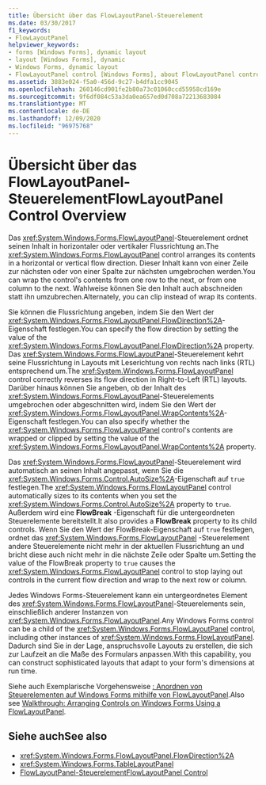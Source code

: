 ```yaml
---
title: Übersicht über das FlowLayoutPanel-Steuerelement
ms.date: 03/30/2017
f1_keywords:
- FlowLayoutPanel
helpviewer_keywords:
- forms [Windows Forms], dynamic layout
- layout [Windows Forms], dynamic
- Windows Forms, dynamic layout
- FlowLayoutPanel control [Windows Forms], about FlowLayoutPanel control
ms.assetid: 3883e024-f5a0-456d-9c27-b4dfa1cc9045
ms.openlocfilehash: 260146cd901fe2b80a73c01060ccd55958cd169e
ms.sourcegitcommit: 9f6df084c53a3da0ea657ed0d708a72213683084
ms.translationtype: MT
ms.contentlocale: de-DE
ms.lasthandoff: 12/09/2020
ms.locfileid: "96975768"
---
```

# <a name="flowlayoutpanel-control-overview"></a><span data-ttu-id="74f50-102">Übersicht über das FlowLayoutPanel-Steuerelement</span><span class="sxs-lookup"><span data-stu-id="74f50-102">FlowLayoutPanel Control Overview</span></span>
<span data-ttu-id="74f50-103">Das <xref:System.Windows.Forms.FlowLayoutPanel>-Steuerelement ordnet seinen Inhalt in horizontaler oder vertikaler Flussrichtung an.</span><span class="sxs-lookup"><span data-stu-id="74f50-103">The <xref:System.Windows.Forms.FlowLayoutPanel> control arranges its contents in a horizontal or vertical flow direction.</span></span> <span data-ttu-id="74f50-104">Dieser Inhalt kann von einer Zeile zur nächsten oder von einer Spalte zur nächsten umgebrochen werden.</span><span class="sxs-lookup"><span data-stu-id="74f50-104">You can wrap the control's contents from one row to the next, or from one column to the next.</span></span> <span data-ttu-id="74f50-105">Wahlweise können Sie den Inhalt auch abschneiden statt ihn umzubrechen.</span><span class="sxs-lookup"><span data-stu-id="74f50-105">Alternately, you can clip instead of wrap its contents.</span></span>  
  
 <span data-ttu-id="74f50-106">Sie können die Flussrichtung angeben, indem Sie den Wert der <xref:System.Windows.Forms.FlowLayoutPanel.FlowDirection%2A>-Eigenschaft festlegen.</span><span class="sxs-lookup"><span data-stu-id="74f50-106">You can specify the flow direction by setting the value of the <xref:System.Windows.Forms.FlowLayoutPanel.FlowDirection%2A> property.</span></span> <span data-ttu-id="74f50-107">Das <xref:System.Windows.Forms.FlowLayoutPanel>-Steuerelement kehrt seine Flussrichtung in Layouts mit Leserichtung von rechts nach links (RTL) entsprechend um.</span><span class="sxs-lookup"><span data-stu-id="74f50-107">The <xref:System.Windows.Forms.FlowLayoutPanel> control correctly reverses its flow direction in Right-to-Left (RTL) layouts.</span></span> <span data-ttu-id="74f50-108">Darüber hinaus können Sie angeben, ob der Inhalt des <xref:System.Windows.Forms.FlowLayoutPanel>-Steuerelements umgebrochen oder abgeschnitten wird, indem Sie den Wert der <xref:System.Windows.Forms.FlowLayoutPanel.WrapContents%2A>-Eigenschaft festlegen.</span><span class="sxs-lookup"><span data-stu-id="74f50-108">You can also specify whether the <xref:System.Windows.Forms.FlowLayoutPanel> control's contents are wrapped or clipped by setting the value of the <xref:System.Windows.Forms.FlowLayoutPanel.WrapContents%2A> property.</span></span>  
  
 <span data-ttu-id="74f50-109">Das <xref:System.Windows.Forms.FlowLayoutPanel>-Steuerelement wird automatisch an seinen Inhalt angepasst, wenn Sie die <xref:System.Windows.Forms.Control.AutoSize%2A>-Eigenschaft auf `true` festlegen.</span><span class="sxs-lookup"><span data-stu-id="74f50-109">The <xref:System.Windows.Forms.FlowLayoutPanel> control automatically sizes to its contents when you set the <xref:System.Windows.Forms.Control.AutoSize%2A> property to `true`.</span></span> <span data-ttu-id="74f50-110">Außerdem wird eine **FlowBreak** -Eigenschaft für die untergeordneten Steuerelemente bereitstellt.</span><span class="sxs-lookup"><span data-stu-id="74f50-110">It also provides a **FlowBreak** property to its child controls.</span></span> <span data-ttu-id="74f50-111">Wenn Sie den Wert der FlowBreak-Eigenschaft auf `true` festlegen, ordnet das <xref:System.Windows.Forms.FlowLayoutPanel> -Steuerelement andere Steuerelemente nicht mehr in der aktuellen Flussrichtung an und bricht diese auch nicht mehr in die nächste Zeile oder Spalte um.</span><span class="sxs-lookup"><span data-stu-id="74f50-111">Setting the value of the FlowBreak property to `true` causes the <xref:System.Windows.Forms.FlowLayoutPanel> control to stop laying out controls in the current flow direction and wrap to the next row or column.</span></span>  
  
 <span data-ttu-id="74f50-112">Jedes Windows Forms-Steuerelement kann ein untergeordnetes Element des <xref:System.Windows.Forms.FlowLayoutPanel>-Steuerelements sein, einschließlich anderer Instanzen von <xref:System.Windows.Forms.FlowLayoutPanel>.</span><span class="sxs-lookup"><span data-stu-id="74f50-112">Any Windows Forms control can be a child of the <xref:System.Windows.Forms.FlowLayoutPanel> control, including other instances of <xref:System.Windows.Forms.FlowLayoutPanel>.</span></span> <span data-ttu-id="74f50-113">Dadurch sind Sie in der Lage, anspruchsvolle Layouts zu erstellen, die sich zur Laufzeit an die Maße des Formulars anpassen.</span><span class="sxs-lookup"><span data-stu-id="74f50-113">With this capability, you can construct sophisticated layouts that adapt to your form's dimensions at run time.</span></span>  
  
 <span data-ttu-id="74f50-114">Siehe auch Exemplarische Vorgehensweise [: Anordnen von Steuerelementen auf Windows Forms mithilfe von FlowLayoutPanel](walkthrough-arranging-controls-on-windows-forms-using-a-flowlayoutpanel.md).</span><span class="sxs-lookup"><span data-stu-id="74f50-114">Also see [Walkthrough: Arranging Controls on Windows Forms Using a FlowLayoutPanel](walkthrough-arranging-controls-on-windows-forms-using-a-flowlayoutpanel.md).</span></span>  
  
## <a name="see-also"></a><span data-ttu-id="74f50-115">Siehe auch</span><span class="sxs-lookup"><span data-stu-id="74f50-115">See also</span></span>

- <xref:System.Windows.Forms.FlowLayoutPanel.FlowDirection%2A>
- <xref:System.Windows.Forms.TableLayoutPanel>
- [<span data-ttu-id="74f50-116">FlowLayoutPanel-Steuerelement</span><span class="sxs-lookup"><span data-stu-id="74f50-116">FlowLayoutPanel Control</span></span>](flowlayoutpanel-control-windows-forms.md)
